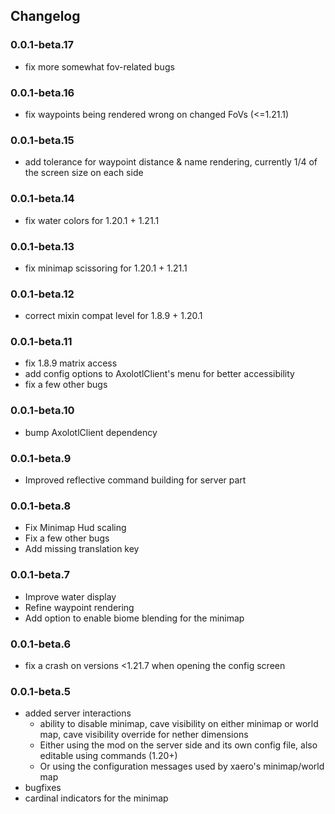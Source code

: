 ## Changelog

### 0.0.1-beta.17

- fix more somewhat fov-related bugs

### 0.0.1-beta.16

- fix waypoints being rendered wrong on changed FoVs (<=1.21.1)

### 0.0.1-beta.15

- add tolerance for waypoint distance & name rendering, currently 1/4 of the screen size on each side

### 0.0.1-beta.14

- fix water colors for 1.20.1 + 1.21.1

### 0.0.1-beta.13

- fix minimap scissoring for 1.20.1 + 1.21.1

### 0.0.1-beta.12

- correct mixin compat level for 1.8.9 + 1.20.1

### 0.0.1-beta.11

- fix 1.8.9 matrix access
- add config options to AxolotlClient's menu for better accessibility
- fix a few other bugs

### 0.0.1-beta.10

- bump AxolotlClient dependency

### 0.0.1-beta.9

- Improved reflective command building for server part

### 0.0.1-beta.8

- Fix Minimap Hud scaling
- Fix a few other bugs
- Add missing translation key

### 0.0.1-beta.7

- Improve water display
- Refine waypoint rendering
- Add option to enable biome blending for the minimap

### 0.0.1-beta.6

- fix a crash on versions <1.21.7 when opening the config screen

### 0.0.1-beta.5

- added server interactions
	- ability to disable minimap, cave visibility on either minimap or world map, cave visibility override for nether dimensions
	- Either using the mod on the server side and its own config file, also editable using commands (1.20+)
	- Or using the configuration messages used by xaero's minimap/world map
- bugfixes
- cardinal indicators for the minimap

